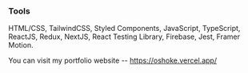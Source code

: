 
### Tools

HTML/CSS, TailwindCSS, Styled Components, JavaScript, TypeScript, ReactJS, Redux, NextJS, React Testing Library, Firebase, Jest, Framer Motion.


You can visit my portfolio website -- https://oshoke.vercel.app/





